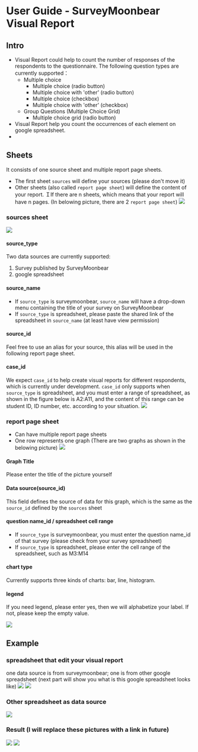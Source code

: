 # User Guide - SurveyMoonbear Visual Report
## Intro
- Visual Report could help to count the number of responses of the respondents to the questionnaire. The following question types are currently supported：
    - Multiple choice
        - Multiple choice (radio button)
        - Multiple choice with 'other' (radio button)
        - Multiple choice (checkbox)
        - Multiple choice with 'other' (checkbox)
    - Group Questions (Multiple Choice Grid)
        - Multiple choice grid (radio button)
- Visual Report help you count the occurrences of each element on google spreadsheet.
- 
## Sheets
It consists of one source sheet and multiple report page sheets.
- The first sheet `sources` will define your sources (please don't move it)
- Other sheets (also called `report page sheet`) will define the content of your report. ＩIf there are n sheets, which means that your report will have n pages. (In belowing picture, there are 2 `report page sheet`)
![](images/visual_report-report_page.png)

### sources sheet
![](images/visual_report-source_page.png)
#### source_type
Two data sources are currently supported:
1. Survey published by SurveyMoonbear
2. google spreadsheet
#### source_name
- If `source_type` is surveymoonbear, `source_name` will have a drop-down menu containing the title of your survey on SurveyMoonbear
- If `source_type` is spreadsheet, please paste the shared link of the spreadsheet in `source_name` (at least have view permission)
#### source_id
Feel free to use an alias for your source, this alias will be used in the following report page sheet.
#### case_id
We expect `case_id` to help create visual reports for different respondents, which is currently under development. 
`case_id` only supports when `source_type` is spreadsheet, and you must enter a range of spreadsheet, as shown in the figure below is A2:A11, and the content of this range can be student ID, ID number, etc. according to your situation.
![](images/visual_report-spreadsheet_sample.png)
### report page sheet
- Can have multiple report page sheets
- One row represents one graph (There are two graphs as shown in the belowing picture)
![](images/visual_report-graph_title.png)

#### Graph Title
Please enter the title of the picture yourself
#### Data source(source_id)
This field defines the source of data for this graph, which is the same as the `source_id` defined by the `sources` sheet
#### question name_id / spreadsheet cell range
- If `source_type` is surveymoonbear, you must enter the question name_id of that survey (please check from your survey spreadsheet)
- If `source_type` is spreadsheet, please enter the cell range of the spreadsheet, such as M3:M14
#### chart type
Currently supports three kinds of charts: bar, line, histogram.
#### legend
If you need legend, please enter yes, then we will alphabetize your label. If not, please keep the empty value.

![](images/visual_report-legend.png)


## Example
### spreadsheet that edit your visual report
one data source is from surveymoonbear; one is from other google spreadsheet (next part will show you what is this google spreadsheet looks like)
![](images/visual_report-visual_report_sample.png)
![](images/visual_report-edit_sample.png)



### Other spreadsheet as data source
![](images/visual_report-spreadsheet_sample.png)

### Result (I will replace these pictures with a link in future)
![](images/visual_report-result1.png)
![](images/visual_report-result2.png)
